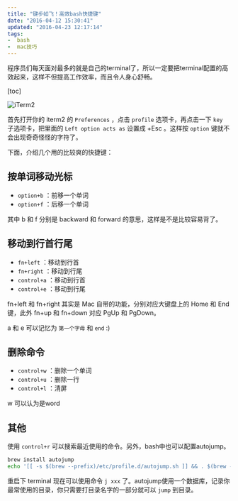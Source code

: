 ```yaml
---
title: "键步如飞！高效bash快捷键"
date: "2016-04-12 15:30:41"
updated: "2016-04-23 12:17:14"
tags:
-  bash
-  mac技巧
---
```



程序员们每天面对最多的就是自己的terminal了，所以一定要把terminal配置的高效起来，这样不但提高工作效率，而且令人身心舒畅。

[](/notename/ "bash hotkey")

[toc]

![iTerm2][1]

首先打开你的 iterm2 的 `Preferences` ，点击 `profile` 选项卡，再点击一下 `key` 子选项卡，把里面的 `Left option acts as` 设置成 +Esc 。这样按 `option` 键就不会出现奇奇怪怪的字符了。

下面，介绍几个用的比较爽的快捷键：

## 按单词移动光标

- `option+b` ：前移一个单词
- `option+f` ：后移一个单词

其中 b 和 f 分别是 backward 和 forward 的意思，这样是不是比较容易背了。

## 移动到行首行尾

- `fn+left` ：移动到行首
- `fn+right` ：移动到行尾
- `control+a` ：移动到行首
- `control+e` ：移动到行尾

fn+left 和 fn+right 其实是 Mac 自带的功能，分别对应大键盘上的 Home 和 End 键，此外 fn+up 和 fn+down 对应 PgUp 和 PgDown。

a 和 e 可以记忆为 `第一个字母` 和 `end` :)

## 删除命令

- `control+w` ：删除一个单词
- `control+u` ：删除一行
- `control+l` ：清屏

w 可以认为是word

## 其他

使用 `control+r` 可以搜索最近使用的命令。另外，bash中也可以配置autojump。

```bash
brew install autojump
echo '[[ -s $(brew --prefix)/etc/profile.d/autojump.sh ]] && . $(brew --prefix)/etc/profile.d/autojump.sh' >> ~/.bash_profile
```

重启下 terminal 现在可以使用命令 `j xxx` 了。autojump使用一个数据库，记录你最常使用的目录，你只需要打目录名字的一部分就可以 `jump` 到目录。

  [1]: http://static.zybuluo.com/zwh8800/bqid4nhf69zl7c8e8qq19359/QQ20160412-1@2x.png
